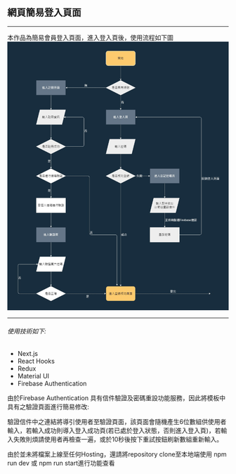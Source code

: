 ## 網頁簡易登入頁面
***
本作品為簡易會員登入頁面，進入登入頁後，使用流程如下圖
![project_aroma_flowchart](./assets/project_aroma_flowchart.jpg)
***
###### 使用技術如下:
* Next.js
* React Hooks
* Redux
* Material UI
* Firebase Authentication

由於Firebase Authentication 具有信件驗證及密碼重設功能服務，因此將模板中具有之驗證頁面進行簡易修改:


驗證信件中之連結將導引使用者至驗證頁面，該頁面會隨機產生6位數組供使用者輸入，若輸入成功則導入登入成功頁(若已處於登入狀態，否則進入登入頁)，若輸入失敗則煩請使用者再檢查一遍，或於10秒後按下重試按鈕刷新數組重新輸入。

由於並未將檔案上線至任何Hosting，還請將repository clone至本地端使用 npm run dev 或 npm run start進行功能查看




